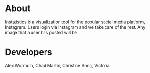 About
=====

Instatistics is a visualization tool for the popular social media platform, Instagram. Users login via Instagram and we take care of the rest. Any image that a user has posted will be 

Developers
==========

Alex Wormuth, Chad Martin, Christine Song, Victoria